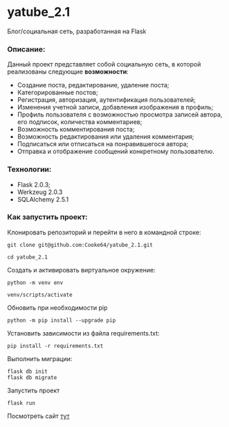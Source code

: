 # yatube_2.1
Блог/социальная сеть, разработанная на Flask
### Описание:
Данный проект представляет собой социальную сеть, в которой реализованы следующие **возможности**:
- Создание поста, редактирование, удаление поста;
- Категорированные постов;
- Регистрация, авторизация, аутентификация пользователей;
- Изменения учетной записи, добавления изображения в профиль;
- Профиль пользователя с возможностью просмотра записей автора, его подписок, количества комментариев;
- Возможность комментирования поста;
- Возможность редактирования или удаления комментария;
- Подписаться или отписаться на понравившегося автора;
- Отправка и отображение сообщений конкретному пользователю.

### Технологии:
- Flask 2.0.3;
- Werkzeug 2.0.3
- SQLAlchemy 2.5.1

### Как запустить проект:

Клонировать репозиторий и перейти в него в командной строке:

```
git clone git@github.com:Cooke64/yatube_2.1.git
```

```
cd yatube_2.1
```

Cоздать и активировать виртуальное окружение:

```
python -m venv env
```

```
venv/scripts/activate
```

Обновить при необходимости pip

```
python -m pip install --upgrade pip
```

Установить зависимости из файла requirements.txt:

```
pip install -r requirements.txt
```

Выполнить миграции:

```
flask db init
flask db migrate
```

Запустить проект
```
flask run
```
Посмотреть сайт [тут](https://yatube2.herokuapp.com)
